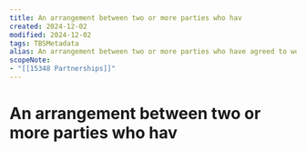```yaml
---
title: An arrangement between two or more parties who hav
created: 2024-12-02
modified: 2024-12-02
tags: TBSMetadata
alias: An arrangement between two or more parties who have agreed to work cooperatively toward shared and/or compatible objectives and in which there is shared authority and responsibility, joint investment of resources, shared liability or risk-taking and mutual benefits.
scopeNote:
- "[[15348 Partnerships]]"
---
```

# An arrangement between two or more parties who hav
